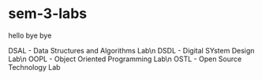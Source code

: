 # sem-3-labs

hello bye bye

DSAL - Data Structures and Algorithms Lab\n
DSDL - Digital SYstem Design Lab\n
OOPL - Object Oriented Programming Lab\n
OSTL - Open Source Technology Lab
